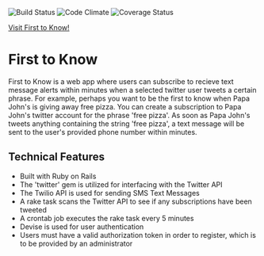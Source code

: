 ![Build Status](https://codeship.com/projects/e34e6f30-a608-0133-11fd-326223f7077d/status?branch=master)
![Code Climate](https://codeclimate.com/github/EricJZell/first_to_know.png)
![Coverage Status](https://coveralls.io/repos/EricJZell/first_to_know/badge.png)

[Visit First to Know!](https://first-to-know.herokuapp.com/)

# First to Know
First to Know is a web app where users can subscribe to recieve text message alerts within minutes when a selected twitter user tweets a certain phrase. For example, perhaps you want to be the first to know when Papa John's is giving away free pizza. You can create a subscription to Papa John's twitter account for the phrase 'free pizza'. As soon as Papa John's tweets anything containing the string 'free pizza', a text message will be sent to the user's provided phone number within minutes.

## Technical Features
- Built with Ruby on Rails
- The 'twitter' gem is utilized for interfacing with the Twitter API
- The Twilio API is used for sending SMS Text Messages
- A rake task scans the Twitter API to see if any subscriptions have been tweeted
- A crontab job executes the rake task every 5 minutes
- Devise is used for user authentication
- Users must have a valid authorization token in order to register, which is to be provided by an administrator
